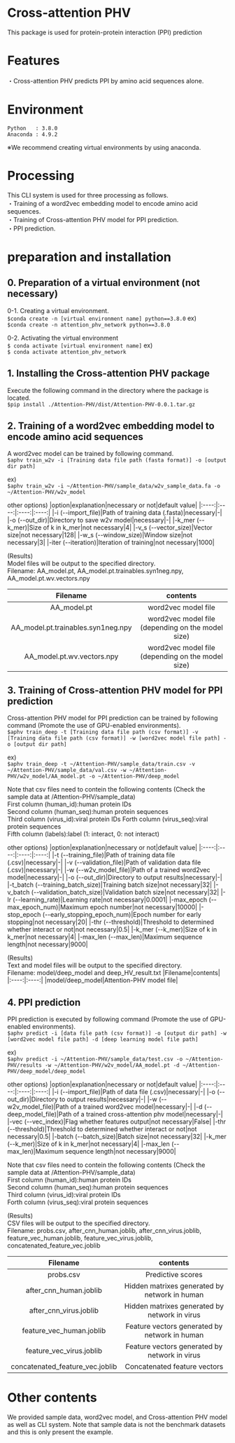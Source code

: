 # Cross-attention PHV
This package is used for protein-protein interaction (PPI) prediction

# Features
・Cross-attention PHV predicts PPI by amino acid sequences alone.    

# Environment
    Python   : 3.8.0
    Anaconda : 4.9.2
※We recommend creating virtual environments by using anaconda.

# Processing
 This CLI system is used for three processing as follows.  
 ・Training of a word2vec embedding model to encode amino acid sequences.  
 ・Training of Cross-attention PHV model for PPI prediction.  
 ・PPI prediction.  

# preparation and installation
## 0. Preparation of a virtual environment (not necessary)
0-1. Creating a virtual environment.  
    `$conda create -n [virtual environment name] python==3.8.0`
    ex)  
    `$conda create -n attention_phv_network python==3.8.0`
      
0-2. Activating the virtual environment  
    `$ conda activate [virtual environment name]`
    ex)  
    `$ conda activate attention_phv_network`
    
## 1. Installing the Cross-attention PHV package
Execute the following command in the directory where the package is located.  
`$pip install ./Attention-PHV/dist/Attention-PHV-0.0.1.tar.gz`

## 2. Training of a word2vec embedding model to encode amino acid sequences
A word2vec model can be trained by following command.  
`$aphv train_w2v -i [Training data file path (fasta format)] -o [output dir path]`

ex)  
`$aphv train_w2v -i ~/Attention-PHV/sample_data/w2v_sample_data.fa -o ~/Attention-PHV/w2v_model`

other options)
|option|explanation|necessary or not|default value|
|:----:|:----:|:----:|:----:|
|-i (--import_file)|Path of training data (.fasta)|necessary|-|
|-o (--out_dir)|Directory to save w2v model|necessary|-|
|-k_mer (--k_mer)|Size of k in k_mer|not necessary|4|
|-v_s (--vector_size)|Vector size|not necessary|128|
|-w_s (--window_size)|Window size|not necessary|3|
|-iter (--iteration)|Iteration of training|not necessary|1000|

(Results)  
Model files will be output to the specified directory.  
Filename: AA_model.pt, AA_model.pt.trainables.syn1neg.npy, AA_model.pt.wv.vectors.npy  

|Filename|contents|
|:----:|:----:|
|AA_model.pt|word2vec model file|
|AA_model.pt.trainables.syn1neg.npy|word2vec model file (depending on the model size)|
|AA_model.pt.wv.vectors.npy|word2vec model file (depending on the model size)|

## 3. Training of Cross-attention PHV model for PPI prediction
Cross-attention PHV model for PPI prediction can be trained by following command (Promote the use of GPU-enabled environments).  
`$aphv train_deep -t [Training data file path (csv format)] -v [Training data file path (csv format)] -w [word2vec model file path] -o [output dir path]`

ex)  
`$aphv train_deep -t ~/Attention-PHV/sample_data/train.csv -v ~/Attention-PHV/sample_data/val.csv -w ~/Attention-PHV/w2v_model/AA_model.pt -o ~/Attention-PHV/deep_model`

Note that csv files need to contein the following contents (Check the sample data at /Attention-PHV/sample_data)  
First column (human_id):human protein IDs  
Second column (human_seq):human protein sequences   
Third column (virus_id):viral protein IDs 
Forth column (virus_seq):viral protein sequences  
Fifth column (labels):label (1: interact, 0: not interact)  

other options)
|option|explanation|necessary or not|default value|
|:----:|:----:|:----:|:----:|
|-t (--training_file)|Path of training data file (.csv)|necessary|-|
|-v (--validation_file)|Path of validation data file (.csv)|necessary|-|
|-w (--w2v_model_file)|Path of a trained word2vec model|necessary|-|
|-o (--out_dir)|Directory to output results|necessary|-|
|-t_batch (--training_batch_size)|Training batch size|not necessary|32|
|-v_batch (--validation_batch_size)|Validation batch size|not necessary|32|
|-lr (--learning_rate)|Learning rate|not necessary|0.0001|
|-max_epoch (--max_epoch_num)|Maximum epoch number|not necessary|10000|
|-stop_epoch (--early_stopping_epoch_num)|Epoch number for early stopping|not necessary|20|
|-thr (--threshold)|Threshold to determined whether interact or not|not necessary|0.5|
|-k_mer (--k_mer)|Size of k in k_mer|not necessary|4|
|-max_len (--max_len)|Maximum sequence length|not necessary|9000|

(Results)  
Text and model files will be output to the specified directory.  
Filename: model/deep_model and deep_HV_result.txt
|Filename|contents|
|:----:|:----:|
|model/deep_model|Attention-PHV model file|

## 4. PPI prediction
PPI prediction is executed by following command (Promote the use of GPU-enabled environments).  
`$aphv predict -i [data file path (csv format)] -o [output dir path] -w [word2vec model file path] -d [deep learning model file path]`

ex)  
`$aphv predict -i ~/Attention-PHV/sample_data/test.csv -o ~/Attention-PHV/results -w ~/Attention-PHV/w2v_model/AA_model.pt -d ~/Attention-PHV/deep_model/deep_model`

other options)
|option|explanation|necessary or not|default value|
|:----:|:----:|:----:|:----:|
|-i (--import_file)|Path of data file (.csv)|necessary|-|
|-o (--out_dir)|Directory to output results|necessary|-|
|-w (--w2v_model_file)|Path of a trained word2vec model|necessary|-|
|-d (--deep_model_file)|Path of a trained cross-attention phv model|necessary|-|
|-vec (--vec_index)|Flag whether features output|not necessary|False|
|-thr (--threshold)|Threshold to determined whether interact or not|not necessary|0.5|
|-batch (--batch_size)|Batch size|not necessary|32|
|-k_mer (--k_mer)|Size of k in k_mer|not necessary|4|
|-max_len (--max_len)|Maximum sequence length|not necessary|9000|

Note that csv files need to contein the following contents (Check the sample data at /Attention-PHV/sample_data)  
First column (human_id):human protein IDs  
Second column (human_seq):human protein sequences  
Third column (virus_id):viral protein IDs  
Forth column (virus_seq):viral protein sequences  

(Results)  
CSV files will be output to the specified directory.  
Filename: probs.csv, after_cnn_human.joblib, after_cnn_virus.joblib, feature_vec_human.joblib, feature_vec_virus.joblib, concatenated_feature_vec.joblib

|Filename|contents|
|:----:|:----:|
|probs.csv|Predictive scores|
|after_cnn_human.joblib|Hidden matrixes generated by network in human|
|after_cnn_virus.joblib|Hidden matrixes generated by network in virus|
|feature_vec_human.joblib|Feature vectors generated by network in human|
|feature_vec_virus.joblib|Feature vectors generated by network in virus|
|concatenated_feature_vec.joblib|Concatenated feature vectors|

#  Other contents
We provided sample data, word2vec model, and Cross-attention PHV model as well as CLI system.
Note that sample data is not the benchmark datasets and this is only present the example.

              














